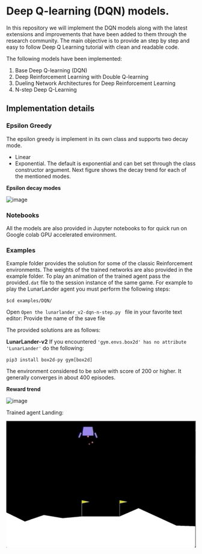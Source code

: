 # Deep Q-learning (DQN) models.
In this repository we will implement the DQN models along with the latest extensions and improvements 
that have been added to them through the research community. 
The main objective is to provide an step by step and easy to follow Deep Q Learning tutorial with clean and readable code.

The following models have been implemented: 
1. Base Deep Q-learning (DQN)
2. Deep Reinforcement Learning with Double Q-learning 
3. Dueling Network Architectures for Deep Reinforcement Learning 
4. N-step Deep Q-Learning

## Implementation details
### Epsilon Greedy
The epsilon greedy is implement in its own class and supports two decay mode.
- Linear
- Exponential. 
The default is exponential and can bet set through the class constructor argument. Next figure shows the decay trend for each of the mentioned modes.

**Epsilon decay modes**

![image](https://user-images.githubusercontent.com/32692718/78941409-dd8cab00-7a74-11ea-978d-f348d1956bac.png)


### Notebooks
All the models are also provided in Jupyter notebooks to for quick run on Google colab GPU accelerated environment.


### Examples

Example folder provides the solution for some of the classic Reinforcement environments.
The weights of the trained networks are also provided in the example folder. To play an animation of the trained agent 
pass the provided`.dat` file to the session instance of the same game. For example to play the LunarLander agent you must perform the following steps:

```shell script
$cd examples/DQN/
```
Open `Open the lunarlander_v2-dqn-n-step.py ` file in your favorite text editor:
Provide the name of the save file 


The provided solutions are as follows:

**LunarLander-v2**
If you encountered `'gym.envs.box2d' has no attribute 'LunarLander'` do the following:
```shell script
pip3 install box2d-py gym[box2d]
```
The environment considered to be solve with score of 200 or higher. It generally converges in about 400 episodes.

**Reward trend**

![image](https://user-images.githubusercontent.com/32692718/78945668-18471100-7a7e-11ea-9d76-27c91cc9f23f.png)

Trained agent Landing:

![image](../examples/img/lunarlander-dqn-n-step-317.gif)
